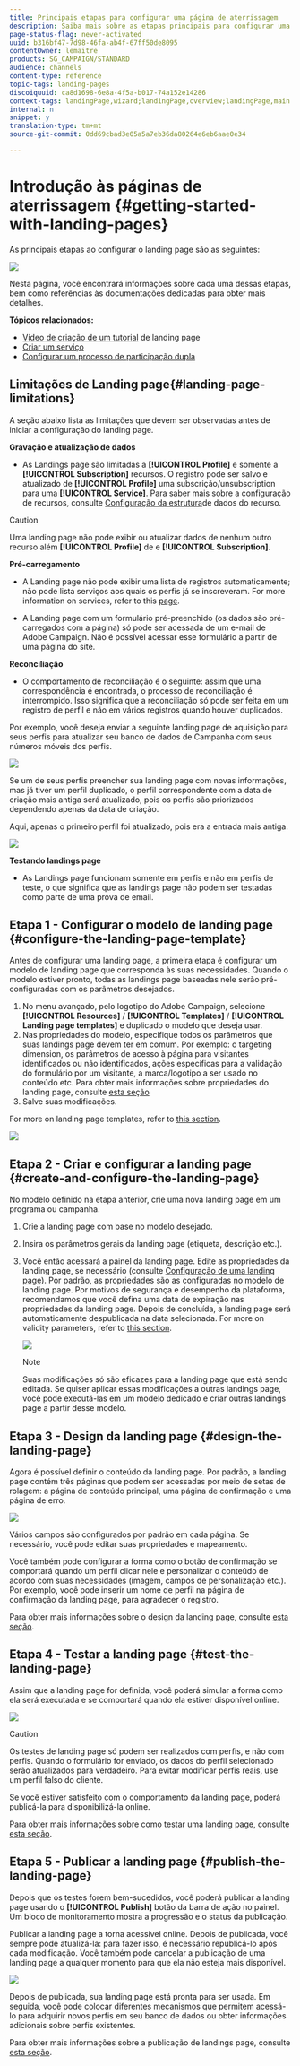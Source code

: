 ```yaml
---
title: Principais etapas para configurar uma página de aterrissagem
description: Saiba mais sobre as etapas principais para configurar uma landing page
page-status-flag: never-activated
uuid: b316bf47-7d98-46fa-ab4f-67ff50de8095
contentOwner: lemaitre
products: SG_CAMPAIGN/STANDARD
audience: channels
content-type: reference
topic-tags: landing-pages
discoiquuid: ca8d1698-6e8a-4f5a-b017-74a152e14286
context-tags: landingPage,wizard;landingPage,overview;landingPage,main
internal: n
snippet: y
translation-type: tm+mt
source-git-commit: 0dd69cbad3e05a5a7eb36da80264e6eb6aae0e34

---
```



# Introdução às páginas de aterrissagem {#getting-started-with-landing-pages}

As principais etapas ao configurar o landing page são as seguintes:

![](assets/lp_steps.png)

Nesta página, você encontrará informações sobre cada uma dessas etapas, bem como referências às documentações dedicadas para obter mais detalhes.

**Tópicos relacionados:**

* [Vídeo de criação de um tutorial](https://docs.adobe.com/content/help/en/campaign-learn/campaign-standard-tutorials/communication-channels/landing-pages/landing-page-create-and-edit.html) de landing page
* [Criar um serviço](../../audiences/using/creating-a-service.md)
* [Configurar um processo de participação dupla](setting-up-a-double-opt-in-process.md)

## Limitações de Landing page{#landing-page-limitations}

A seção abaixo lista as limitações que devem ser observadas antes de iniciar a configuração do landing page.

**Gravação e atualização de dados**

* As Landings page são limitadas a **[!UICONTROL Profile]** e somente a **[!UICONTROL Subscription]** recursos. O registro pode ser salvo e atualizado de **[!UICONTROL Profile]** uma subscrição/unsubscription para uma **[!UICONTROL Service]**.
Para saber mais sobre a configuração de recursos, consulte [Configuração da estrutura](../../developing/using/configuring-the-resource-s-data-structure.md)de dados do recurso.

>[!CAUTION]
>
>Uma landing page não pode exibir ou atualizar dados de nenhum outro recurso além **[!UICONTROL Profile]** de e **[!UICONTROL Subscription]**.

**Pré-carregamento**

* A Landing page não pode exibir uma lista de registros automaticamente; não pode lista serviços aos quais os perfis já se inscreveram. For more information on services, refer to this [page](../../audiences/using/creating-a-service.md).

* A Landing page com um formulário pré-preenchido (os dados são pré-carregados com a página) só pode ser acessada de um e-mail de Adobe Campaign. Não é possível acessar esse formulário a partir de uma página do site.

**Reconciliação**

* O comportamento de reconciliação é o seguinte: assim que uma correspondência é encontrada, o processo de reconciliação é interrompido. Isso significa que a reconciliação só pode ser feita em um registro de perfil e não em vários registros quando houver duplicados.

Por exemplo, você deseja enviar a seguinte landing page de aquisição para seus perfis para atualizar seu banco de dados de Campanha com seus números móveis dos perfis.

![](assets/landing_page_limitation_1.png)

Se um de seus perfis preencher sua landing page com novas informações, mas já tiver um perfil duplicado, o perfil correspondente com a data de criação mais antiga será atualizado, pois os perfis são priorizados dependendo apenas da data de criação.

Aqui, apenas o primeiro perfil foi atualizado, pois era a entrada mais antiga.

![](assets/landing_page_limitation_2.png)

**Testando landings page**

* As Landings page funcionam somente em perfis e não em perfis de teste, o que significa que as landings page não podem ser testadas como parte de uma prova de email.

## Etapa 1 - Configurar o modelo de landing page {#configure-the-landing-page-template}

Antes de configurar uma landing page, a primeira etapa é configurar um modelo de landing page que corresponda às suas necessidades. Quando o modelo estiver pronto, todas as landings page baseadas nele serão pré-configuradas com os parâmetros desejados.

1. No menu avançado, pelo logotipo do Adobe Campaign, selecione **[!UICONTROL Resources]** / **[!UICONTROL Templates]** / **[!UICONTROL Landing page templates]** e duplicado o modelo que deseja usar.
1. Nas propriedades do modelo, especifique todos os parâmetros que suas landings page devem ter em comum. Por exemplo: o targeting dimension, os parâmetros de acesso à página para visitantes identificados ou não identificados, ações específicas para a validação do formulário por um visitante, a marca/logotipo a ser usado no conteúdo etc. Para obter mais informações sobre propriedades do landing page, consulte [esta seção](../../channels/using/configuring-landing-page.md)
1. Salve suas modificações.

For more on landing page templates, refer to [this section](../../channels/using/getting-started-with-landing-pages.md).

![](assets/lp-steps1.png)

## Etapa 2 - Criar e configurar a landing page {#create-and-configure-the-landing-page}

No modelo definido na etapa anterior, crie uma nova landing page em um programa ou campanha.

1. Crie a landing page com base no modelo desejado.
1. Insira os parâmetros gerais da landing page (etiqueta, descrição etc.).
1. Você então acessará a painel da landing page. Edite as propriedades da landing page, se necessário (consulte [Configuração de uma landing page](../../channels/using/configuring-landing-page.md)). Por padrão, as propriedades são as configuradas no modelo de landing page.
Por motivos de segurança e desempenho da plataforma, recomendamos que você defina uma data de expiração nas propriedades da landing page. Depois de concluída, a landing page será automaticamente despublicada na data selecionada. For more on validity parameters, refer to [this section](../../channels/using/testing-publishing-landing-page.md#setting-up-validity-parameters).

   ![](assets/lp-steps3.png)

   >[!NOTE]
   >
   >Suas modificações só são eficazes para a landing page que está sendo editada. Se quiser aplicar essas modificações a outras landings page, você pode executá-las em um modelo dedicado e criar outras landings page a partir desse modelo.

## Etapa 3 - Design da landing page {#design-the-landing-page}

Agora é possível definir o conteúdo da landing page. Por padrão, a landing page contém três páginas que podem ser acessadas por meio de setas de rolagem: a página de conteúdo principal, uma página de confirmação e uma página de erro.

![](assets/lp-steps4.png)

Vários campos são configurados por padrão em cada página. Se necessário, você pode editar suas propriedades e mapeamento.

Você também pode configurar a forma como o botão de confirmação se comportará quando um perfil clicar nele e personalizar o conteúdo de acordo com suas necessidades (imagem, campos de personalização etc.). Por exemplo, você pode inserir um nome de perfil na página de confirmação da landing page, para agradecer o registro.

Para obter mais informações sobre o design da landing page, consulte [esta seção](../../channels/using/designing-a-landing-page.md).

## Etapa 4 - Testar a landing page {#test-the-landing-page}

Assim que a landing page for definida, você poderá simular a forma como ela será executada e se comportará quando ela estiver disponível online.

![](assets/lp-steps5.png)

>[!CAUTION]
>
>Os testes de landing page só podem ser realizados com perfis, e não com perfis. Quando o formulário for enviado, os dados do perfil selecionado serão atualizados para verdadeiro. Para evitar modificar perfis reais, use um perfil falso do cliente.

Se você estiver satisfeito com o comportamento da landing page, poderá publicá-la para disponibilizá-la online.

Para obter mais informações sobre como testar uma landing page, consulte [esta seção](../../channels/using/testing-publishing-landing-page.md#testing-the-landing-page-).

## Etapa 5 - Publicar a landing page {#publish-the-landing-page}

Depois que os testes forem bem-sucedidos, você poderá publicar a landing page usando o **[!UICONTROL Publish]** botão da barra de ação no painel. Um bloco de monitoramento mostra a progressão e o status da publicação.

Publicar a landing page a torna acessível online. Depois de publicada, você sempre pode atualizá-la: para fazer isso, é necessário republicá-lo após cada modificação. Você também pode cancelar a publicação de uma landing page a qualquer momento para que ela não esteja mais disponível.

![](assets/lp-steps6.png)

Depois de publicada, sua landing page está pronta para ser usada. Em seguida, você pode colocar diferentes mecanismos que permitem acessá-lo para adquirir novos perfis em seu banco de dados ou obter informações adicionais sobre perfis existentes.

Para obter mais informações sobre a publicação de landings page, consulte [esta seção](../../channels/using/testing-publishing-landing-page.md#publishing-a-landing-page).
